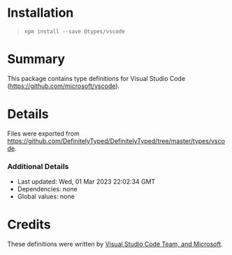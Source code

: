 # Installation
> `npm install --save @types/vscode`

# Summary
This package contains type definitions for Visual Studio Code (https://github.com/microsoft/vscode).

# Details
Files were exported from https://github.com/DefinitelyTyped/DefinitelyTyped/tree/master/types/vscode.

### Additional Details
 * Last updated: Wed, 01 Mar 2023 22:02:34 GMT
 * Dependencies: none
 * Global values: none

# Credits
These definitions were written by [Visual Studio Code Team, and Microsoft](https://github.com/microsoft).
